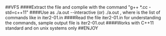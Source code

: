 ##VFS
####Extract the file and complie with the command "g++ *.cc -std=c++11"
####Use as ./a.out --interactive (or) ./a.out <filename>, where <filename> is the list of commands like in iter2-01.in 
####Read the file iter2-01.in for understanding the commands, sample output file is iter2-01.out
####Works with C++11 standard and on unix systems only
##ENJOY
